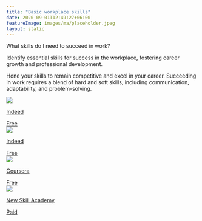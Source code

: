 ```yaml
---
title: "Basic workplace skills"
date: 2020-09-01T12:49:27+06:00
featureImage: images/ma/placeholder.jpeg
layout: static
---
```


What skills do I need to succeed in work?

Identify essential skills for success in the workplace, fostering career growth and professional development.

Hone your skills to remain competitive and excel in your career. Succeeding in work requires a blend of hard and soft skills, including communication, adaptability, and problem-solving.

<a class="ma-link" href="https://www.indeed.com/career-advice/resumes-cover-letters/most-important-life-skills"><div class="ma-card"><div class="ma-icon"><img src ="/images/icon-check.png"/></div><div class="ma-name"><p>Indeed</p></div><div class="ma-paid-text"><span>Free </span></div></div></a><a class="ma-link" href="https://www.indeed.com/career-advice/career-development/skills-to-be-successful-in-the-workplace"><div class="ma-card"><div class="ma-icon"><img src ="/images/icon-check.png"/></div><div class="ma-name"><p>Indeed</p></div><div class="ma-paid-text"><span>Free </span></div></div></a><a class="ma-link" href="https://www.coursera.org/articles/people-skills"><div class="ma-card"><div class="ma-icon"><img src ="/images/icon-check.png"/></div><div class="ma-name"><p>Coursera</p></div><div class="ma-paid-text"><span>Free </span></div></div></a><a class="ma-link" href="https://www.awin1.com/cread.php?awinmid=31125&awinaffid=1198638&ued=https%3A%2F%2Fnewskillsacademy.co.uk%2F"><div class="ma-card"><div class="ma-icon"><img src ="/images/icon-pound.png"/></div><div class="ma-name"><p>New Skill Academy</p></div><div class="ma-paid-text"><span>Paid</span></div></div></a>  

<br/><br/>







